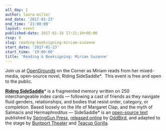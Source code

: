```yaml
---
all_day: 1
author: laura-miller
end_date: '2017-01-23'
end_time: '21:00:00'
layout: event
published-date: 2017-01-16 17:21:34+00:00
rsvp: 0
slug: reading-booksigning-miriam-suzanne
start_date: '2017-01-23'
start_time: '19:00:00'
title: 'Reading & Booksigning: Miriam Suzanne'
---
```


Join us at [OpenGrounds](http://opengrounds.virginia.edu/) on the Corner as Miriam reads from her mixed-media, open-source novel, Riding SideSaddle*.  This event is free and open to the public.

**[Riding SideSaddle](http://www.ridingsidesaddle.com/)*** is a fragmented memory written on 250 interchangeable index cards — following a cast of friends as they navigate fluid genders, relationships, and bodies that resist order, category, or completion. Based loosely on the life of Margaret Clap, and the myth of Salmacis and Hermaphroditus — SideSaddle* is an [ open-source text ](http://creativecommons.org/licenses/by-nc-sa/4.0/) published by [SpringGun Press](http://springgunpress.com), [released online](http://oddbooksapp.com/book/ridingsidesaddle) by [OddBird](http://oddbird.net/), and adapted to the stage by [Buntport Theater](http://buntport.com/archive/archive.htm) and [Teacup Gorilla](http://teacupgorilla.com).
